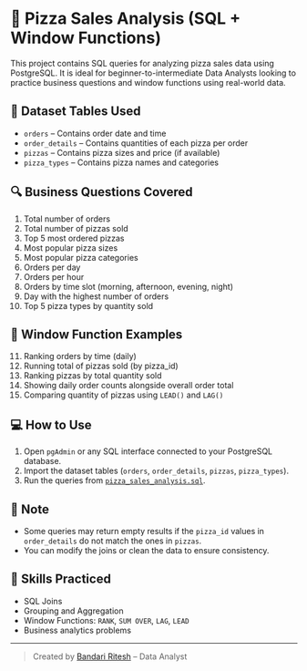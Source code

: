 
# 🍕 Pizza Sales Analysis (SQL + Window Functions)

This project contains SQL queries for analyzing pizza sales data using PostgreSQL. It is ideal for beginner-to-intermediate Data Analysts looking to practice business questions and window functions using real-world data.

## 📁 Dataset Tables Used

- `orders` – Contains order date and time
- `order_details` – Contains quantities of each pizza per order
- `pizzas` – Contains pizza sizes and price (if available)
- `pizza_types` – Contains pizza names and categories

## 🔍 Business Questions Covered

1. Total number of orders
2. Total number of pizzas sold
3. Top 5 most ordered pizzas
4. Most popular pizza sizes
5. Most popular pizza categories
6. Orders per day
7. Orders per hour
8. Orders by time slot (morning, afternoon, evening, night)
9. Day with the highest number of orders
10. Top 5 pizza types by quantity sold

## 🧠 Window Function Examples

11. Ranking orders by time (daily)
12. Running total of pizzas sold (by pizza_id)
13. Ranking pizzas by total quantity sold
14. Showing daily order counts alongside overall order total
15. Comparing quantity of pizzas using `LEAD()` and `LAG()`

## 💻 How to Use

1. Open `pgAdmin` or any SQL interface connected to your PostgreSQL database.
2. Import the dataset tables (`orders`, `order_details`, `pizzas`, `pizza_types`).
3. Run the queries from [`pizza_sales_analysis.sql`](pizza_sales_analysis.sql).

## 📌 Note

- Some queries may return empty results if the `pizza_id` values in `order_details` do not match the ones in `pizzas`.
- You can modify the joins or clean the data to ensure consistency.

## 🚀 Skills Practiced

- SQL Joins
- Grouping and Aggregation
- Window Functions: `RANK`, `SUM OVER`, `LAG`, `LEAD`
- Business analytics  problems


---

> Created by [Bandari Ritesh](https://www.linkedin.com/in/bandari-ritesh) –  Data Analyst

